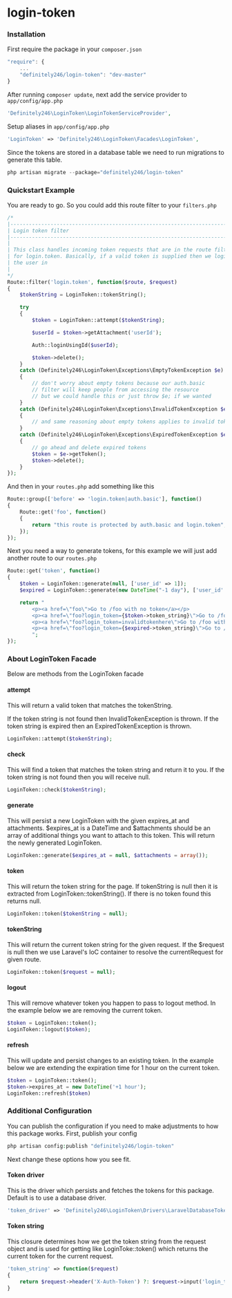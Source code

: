 login-token
==============

### Installation

First require the package in your `composer.json`

```js
"require": {
    ...
    "definitely246/login-token": "dev-master"
}
```

After running `composer update`, next add the service provider to `app/config/app.php`

```php
'Definitely246\LoginToken\LoginTokenServiceProvider',
```

Setup aliases in `app/config/app.php`

```php
'LoginToken' => 'Definitely246\LoginToken\Facades\LoginToken',
```

Since the tokens are stored in a database table we need to run migrations to generate this table.

```php
php artisan migrate --package="definitely246/login-token"
```

### Quickstart Example

You are ready to go. So you could add this route filter to your `filters.php`

```php
/*
|--------------------------------------------------------------------------
| Login token filter
|--------------------------------------------------------------------------
|
| This class handles incoming token requests that are in the route filter
| for login.token. Basically, if a valid token is supplied then we login
| the user in
|
*/
Route::filter('login.token', function($route, $request)
{
	$tokenString = LoginToken::tokenString();

	try
	{
		$token = LoginToken::attempt($tokenString);

		$userId = $token->getAttachment('userId');

		Auth::loginUsingId($userId);

		$token->delete();
	}
	catch (Definitely246\LoginToken\Exceptions\EmptyTokenException $e)
	{
		// don't worry about empty tokens because our auth.basic
		// filter will keep people from accessing the resource
		// but we could handle this or just throw $e; if we wanted
	}
	catch (Definitely246\LoginToken\Exceptions\InvalidTokenException $e)
	{
		// and same reasoning about empty tokens applies to invalid tokens
	}
	catch (Definitely246\LoginToken\Exceptions\ExpiredTokenException $e)
	{
		// go ahead and delete expired tokens
		$token = $e->getToken();
		$token->delete();
	}
});
```

And then in your `routes.php` add something like this

```php
Route::group(['before' => 'login.token|auth.basic'], function()
{
    Route::get('foo', function()
    {
    	return "this route is protected by auth.basic and login.token";
    });
});
```

Next you need a way to generate tokens, for this example we will just add another route to our `routes.php`

```php
Route::get('token', function()
{
    $token = LoginToken::generate(null, ['user_id' => 1]);
    $expired = LoginToken::generate(new DateTime("-1 day"), ['user_id' => 1]);

    return "
    	<p><a href=\"foo\">Go to /foo with no token</a></p>
    	<p><a href=\"foo?login_token={$token->token_string}\">Go to /foo with valid token</a></p>
    	<p><a href=\"foo?login_token=invalidtokenhere\">Go to /foo with invalid token</a></p>
    	<p><a href=\"foo?login_token={$expired->token_string}\">Go to /foo with expired token</a></p>
    	";
});
```

### About LoginToken Facade

Below are methods from the LoginToken facade

#### attempt

This will return a valid token that matches the tokenString.

If the token string is not found then InvalidTokenException is thrown.
If the token string is expired then an ExpiredTokenException is thrown.

```php
LoginToken::attempt($tokenString);
```

#### check

This will find a token that matches the token string and return it to you.
If the token string is not found then you will receive null.

```php
LoginToken::check($tokenString);
```

#### generate

This will persist a new LoginToken with the given expires_at and attachments.
$expires_at is a DateTime and $attachments should be an array of additional things you want to attach to this token.
This will return the newly generated LoginToken.

```php
LoginToken::generate($expires_at = null, $attachments = array());
```

#### token

This will return the token string for the page. If tokenString is null then it is extracted from LoginToken::tokenString(). If there is no token found this returns null.

```php
LoginToken::token($tokenString = null);
```

#### tokenString

This will return the current token string for the given request. If the $request is null then we use Laravel's IoC container to resolve the currentRequest for given route.

```php
LoginToken::token($request = null);
```

#### logout

This will remove whatever token you happen to pass to logout method. In the example below we are removing the current token.

```php
$token = LoginToken::token();
LoginToken::logout($token);
```

#### refresh

This will update and persist changes to an existing token. In the example below we are extending the expiration time for 1 hour on the current token.

```php
$token = LoginToken::token();
$token->expires_at = new DateTime('+1 hour');
LoginToken::refresh($token)
```

### Additional Configuration

You can publish the configuration if you need to make adjustments to how this package works. First, publish your config

```php 
php artisan config:publish "definitely246/login-token"
```

Next change these options how you see fit.

#### Token driver

This is the driver which persists and fetches the tokens for this package. Default is to use a database driver.

```php
'token_driver' => 'Definitely246\LoginToken\Drivers\LaravelDatabaseTokenDriver',
```

#### Token string

This closure determines how we get the token string from the request object and is used for getting like LoginToke::token() which returns the current token for the current request.

```php
'token_string' => function($request)
{
	return $request->header('X-Auth-Token') ?: $request->input('login_token');
}
```